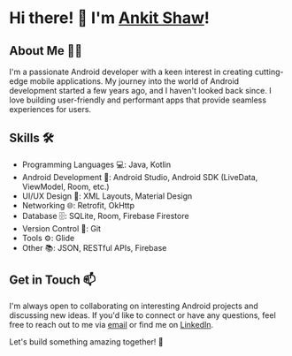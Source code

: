 # Hi there! 👋 I'm [Ankit Shaw](https://github.com/Ankitsh-rtx/)!

## About Me 🙋‍♂️

I'm a passionate Android developer with a keen interest in creating cutting-edge mobile applications. My journey into the world of Android development started a few years ago, and I haven't looked back since. I love building user-friendly and performant apps that provide seamless experiences for users.


## Skills 🛠️

- Programming Languages 💻: Java, Kotlin
- Android Development 📱: Android Studio, Android SDK (LiveData, ViewModel, Room, etc.)
- UI/UX Design 🎨: XML Layouts, Material Design
- Networking 🌐: Retrofit, OkHttp
- Database 🗄️: SQLite, Room, Firebase Firestore 
- Version Control 🔄: Git
- Tools ⚙️: Glide 
- Other 📚: JSON, RESTful APIs, Firebase


## Get in Touch 📫

I'm always open to collaborating on interesting Android projects and discussing new ideas. If you'd like to connect or have any questions, feel free to reach out to me via [email](mailto:ankitshaw1112@gmail.com) or find me on [LinkedIn](https://www.linkedin.com/in/imankitshaw/).

Let's build something amazing together! 🚀
